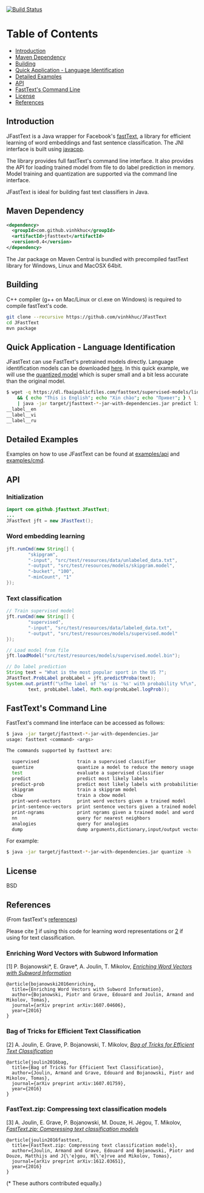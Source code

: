 [![Build Status](https://travis-ci.org/vinhkhuc/JFastText.svg?branch=master)](https://travis-ci.org/vinhkhuc/JFastText)

Table of Contents
=================

  * [Introduction](#introduction)
  * [Maven Dependency](#maven-dependency)
  * [Building](#building)
  * [Quick Application - Language Identification](#quick-application-\--language-identification)
  * [Detailed Examples](#detailed-examples)
  * [API](#api)
  * [FastText's Command Line](#fasttexts-command-line)
  * [License](#license)
  * [References](#references)
  

## Introduction
JFastText is a Java wrapper for Facebook's [fastText](https://github.com/facebookresearch/fastText), 
a library for efficient learning of word embeddings and fast sentence classification. The JNI interface
is built using [javacpp](https://github.com/bytedeco/javacpp).

The library provides full fastText's command line interface. It also provides the API for
loading trained model from file to do label prediction in memory. Model training and quantization
are supported via the command line interface.

JFastText is ideal for building fast text classifiers in Java.

## Maven Dependency
```xml
<dependency>
  <groupId>com.github.vinhkhuc</groupId>
  <artifactId>jfasttext</artifactId>
  <version>0.4</version>
</dependency>
```
The Jar package on Maven Central is bundled with precompiled fastText library for Windows, Linux and
MacOSX 64bit.

## Building
C++ compiler (g++ on Mac/Linux or cl.exe on Windows) is required to compile fastText's code.

```bash
git clone --recursive https://github.com/vinhkhuc/JFastText
cd JFastText
mvn package
```

## Quick Application - Language Identification
JFastText can use FastText's pretrained models directly. Language identification models can be downloaded [here](https://fasttext.cc/docs/en/language-identification.html).
In this quick example, we will use the [quantized model](https://s3-us-west-1.amazonaws.com/fasttext-vectors/supervised_models/lid.176.ftz)
which is super small and a bit less accurate than the original model.

```bash
$ wget -q https://dl.fbaipublicfiles.com/fasttext/supervised-models/lid.176.ftz \
    && { echo "This is English"; echo "Xin chào"; echo "Привет"; } \
    | java -jar target/jfasttext-*-jar-with-dependencies.jar predict lid.176.ftz -
__label__en
__label__vi
__label__ru
```

## Detailed Examples
Examples on how to use JFastText can be found at [examples/api](examples/api) and [examples/cmd](examples/cmd).

## API

### Initialization

```java
import com.github.jfasttext.JFastText;
...
JFastText jft = new JFastText();
```

### Word embedding learning
```java
jft.runCmd(new String[] {
        "skipgram",
        "-input", "src/test/resources/data/unlabeled_data.txt",
        "-output", "src/test/resources/models/skipgram.model",
        "-bucket", "100",
        "-minCount", "1"
});
```

### Text classification
```java
// Train supervised model
jft.runCmd(new String[] {
        "supervised",
        "-input", "src/test/resources/data/labeled_data.txt",
        "-output", "src/test/resources/models/supervised.model"
});

// Load model from file
jft.loadModel("src/test/resources/models/supervised.model.bin");

// Do label prediction
String text = "What is the most popular sport in the US ?";
JFastText.ProbLabel probLabel = jft.predictProba(text);
System.out.printf("\nThe label of '%s' is '%s' with probability %f\n",
        text, probLabel.label, Math.exp(probLabel.logProb));
```

## FastText's Command Line
FastText's command line interface can be accessed as follows:
```bash
$ java -jar target/jfasttext-*-jar-with-dependencies.jar
usage: fasttext <command> <args>

The commands supported by fasttext are:

  supervised              train a supervised classifier
  quantize                quantize a model to reduce the memory usage
  test                    evaluate a supervised classifier
  predict                 predict most likely labels
  predict-prob            predict most likely labels with probabilities
  skipgram                train a skipgram model
  cbow                    train a cbow model
  print-word-vectors      print word vectors given a trained model
  print-sentence-vectors  print sentence vectors given a trained model
  print-ngrams            print ngrams given a trained model and word
  nn                      query for nearest neighbors
  analogies               query for analogies
  dump                    dump arguments,dictionary,input/output vectors

```

For example:

```bash
$ java -jar target/jfasttext-*-jar-with-dependencies.jar quantize -h
```

## License
BSD

## References
(From fastText's [references](https://github.com/facebookresearch/fastText#references))

Please cite [1](#enriching-word-vectors-with-subword-information) if using this code for learning word representations or [2](#bag-of-tricks-for-efficient-text-classification) if using for text classification.

### Enriching Word Vectors with Subword Information

[1] P. Bojanowski\*, E. Grave\*, A. Joulin, T. Mikolov, [*Enriching Word Vectors with Subword Information*](https://arxiv.org/abs/1607.04606)

```
@article{bojanowski2016enriching,
  title={Enriching Word Vectors with Subword Information},
  author={Bojanowski, Piotr and Grave, Edouard and Joulin, Armand and Mikolov, Tomas},
  journal={arXiv preprint arXiv:1607.04606},
  year={2016}
}
```

### Bag of Tricks for Efficient Text Classification

[2] A. Joulin, E. Grave, P. Bojanowski, T. Mikolov, [*Bag of Tricks for Efficient Text Classification*](https://arxiv.org/abs/1607.01759)

```
@article{joulin2016bag,
  title={Bag of Tricks for Efficient Text Classification},
  author={Joulin, Armand and Grave, Edouard and Bojanowski, Piotr and Mikolov, Tomas},
  journal={arXiv preprint arXiv:1607.01759},
  year={2016}
}
```

### FastText.zip: Compressing text classification models

[3] A. Joulin, E. Grave, P. Bojanowski, M. Douze, H. Jégou, T. Mikolov, [*FastText.zip: Compressing text classification models*](https://arxiv.org/abs/1612.03651)

```
@article{joulin2016fasttext,
  title={FastText.zip: Compressing text classification models},
  author={Joulin, Armand and Grave, Edouard and Bojanowski, Piotr and Douze, Matthijs and J{\'e}gou, H{\'e}rve and Mikolov, Tomas},
  journal={arXiv preprint arXiv:1612.03651},
  year={2016}
}
```

(\* These authors contributed equally.)
